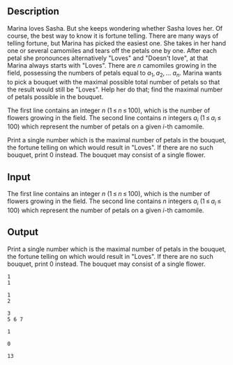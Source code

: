 ## Description

<div><p>Marina loves Sasha. But she keeps wondering whether Sasha loves her. Of course, the best way to know it is fortune telling. There are many ways of telling fortune, but Marina has picked the easiest one. She takes in her hand one or several camomiles and tears off the petals one by one. After each petal she pronounces alternatively "Loves" and "Doesn't love", at that Marina always starts with "Loves". There are <span class="tex-span"><i>n</i></span> camomiles growing in the field, possessing the numbers of petals equal to <span class="tex-span"><i>a</i><sub class="lower-index">1</sub>, <i>a</i><sub class="lower-index">2</sub>, ... <i>a</i><sub class="lower-index"><i>n</i></sub></span>. Marina wants to pick a bouquet with the maximal possible total number of petals so that the result would still be "Loves". Help her do that; find the maximal number of petals possible in the bouquet.</p></div><div class="input-specification"><p>The first line contains an integer <span class="tex-span"><i>n</i></span> (<span class="tex-span">1 ≤ <i>n</i> ≤ 100</span>), which is the number of flowers growing in the field. The second line contains <span class="tex-span"><i>n</i></span> integers <span class="tex-span"><i>a</i><sub class="lower-index"><i>i</i></sub></span> (<span class="tex-span">1 ≤ <i>a</i><sub class="lower-index"><i>i</i></sub> ≤ 100</span>) which represent the number of petals on a given <span class="tex-span"><i>i</i></span>-th camomile.</p></div><div class="output-specification"><p>Print a single number which is the maximal number of petals in the bouquet, the fortune telling on which would result in "Loves". If there are no such bouquet, print <span class="tex-span">0</span> instead. The bouquet may consist of a single flower.</p></div>

## Input

<p>The first line contains an integer <span class="tex-span"><i>n</i></span> (<span class="tex-span">1 ≤ <i>n</i> ≤ 100</span>), which is the number of flowers growing in the field. The second line contains <span class="tex-span"><i>n</i></span> integers <span class="tex-span"><i>a</i><sub class="lower-index"><i>i</i></sub></span> (<span class="tex-span">1 ≤ <i>a</i><sub class="lower-index"><i>i</i></sub> ≤ 100</span>) which represent the number of petals on a given <span class="tex-span"><i>i</i></span>-th camomile.</p>

## Output

<p>Print a single number which is the maximal number of petals in the bouquet, the fortune telling on which would result in "Loves". If there are no such bouquet, print <span class="tex-span">0</span> instead. The bouquet may consist of a single flower.</p>





```input1
1
1

```




```input2
1
2

```




```input3
3
5 6 7

```




```output1
1

```




```output2
0

```




```output3
13

```


